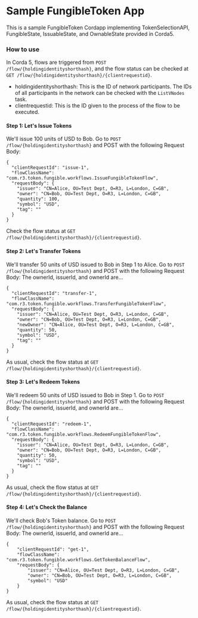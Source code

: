 # Sample FungibleToken App

This is a sample FungibleToken Cordapp implementing TokenSelectionAPI, FungibleState, IssuableState, and OwnableState provided in Corda5.

### How to use

In Corda 5, flows are triggered from `POST /flow/{holdingidentityshorthash}`, and the flow status can be checked at `GET /flow/{holdingidentityshorthash}/{clientrequestid}`.

* holdingidentityshorthash: This is the ID of network participants. The IDs of all participants in the network can be checked with the `ListVNodes` task.
* clientrequestid: This is the ID given to the process of the flow to be executed.

#### Step 1: Let's Issue Tokens

We'll issue 100 units of USD to Bob.
Go to `POST /flow/{holdingidentityshorthash}` and POST with the following Request Body:

```
{
  "clientRequestId": "issue-1",
  "flowClassName": "com.r3.token.fungible.workflows.IssueFungibleTokenFlow",
  "requestBody": {
    "issuer": "CN=Alice, OU=Test Dept, O=R3, L=London, C=GB",
    "owner": "CN=Bob, OU=Test Dept, O=R3, L=London, C=GB",
    "quantity": 100,
    "symbol": "USD",
    "tag": ""
  }
}
```

Check the flow status at `GET /flow/{holdingidentityshorthash}/{clientrequestid}`.

#### Step 2: Let's Transfer Tokens

We'll transfer 50 units of USD issued to Bob in Step 1 to Alice.
Go to `POST /flow/{holdingidentityshorthash}` and POST with the following Request Body:
The ownerId, issuerId, and ownerId are...

```
{
  "clientRequestId": "transfer-1",
  "flowClassName": "com.r3.token.fungible.workflows.TransferFungibleTokenFlow",
  "requestBody": {
    "issuer": "CN=Alice, OU=Test Dept, O=R3, L=London, C=GB",
    "owner": "CN=Bob, OU=Test Dept, O=R3, L=London, C=GB",
    "newOwner": "CN=Alice, OU=Test Dept, O=R3, L=London, C=GB",
    "quantity": 50,
    "symbol": "USD",
    "tag": ""
  }
}
```

As usual, check the flow status at `GET /flow/{holdingidentityshorthash}/{clientrequestid}`.

#### Step 3: Let's Redeem Tokens

We'll redeem 50 units of USD issued to Bob in Step 1.
Go to `POST /flow/{holdingidentityshorthash}` and POST with the following Request Body:
The ownerId, issuerId, and ownerId are...

```
{
  "clientRequestId": "redeem-1",
  "flowClassName": "com.r3.token.fungible.workflows.RedeemFungibleTokenFlow",
  "requestBody": {
    "issuer": "CN=Alice, OU=Test Dept, O=R3, L=London, C=GB",
    "owner": "CN=Bob, OU=Test Dept, O=R3, L=London, C=GB",
    "quantity": 50,
    "symbol": "USD",
    "tag": ""
  }
}
```

As usual, check the flow status at `GET /flow/{holdingidentityshorthash}/{clientrequestid}`.

#### Step 4: Let's Check the Balance

We'll check Bob's Token balance.
Go to `POST /flow/{holdingidentityshorthash}` and POST with the following Request Body:
The ownerId, issuerId, and ownerId are...

```
{
    "clientRequestId": "get-1",
    "flowClassName": "com.r3.token.fungible.workflows.GetTokenBalanceFlow",
    "requestBody": {
        "issuer": "CN=Alice, OU=Test Dept, O=R3, L=London, C=GB",
        "owner": "CN=Bob, OU=Test Dept, O=R3, L=London, C=GB",
        "symbol": "USD"
    }
}
```

As usual, check the flow status at `GET /flow/{holdingidentityshorthash}/{clientrequestid}`.